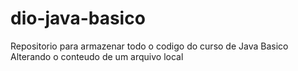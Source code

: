 # dio-java-basico
Repositorio para armazenar todo o codigo do curso de Java Basico
Alterando o conteudo de um arquivo local
